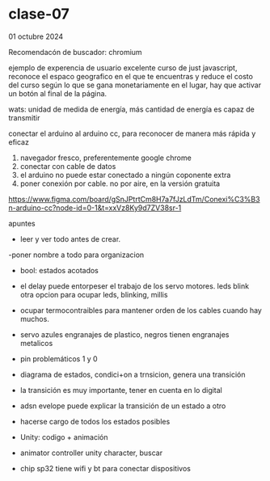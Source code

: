 # clase-07

01 octubre 2024 

Recomendacón de buscador:  chromium 

ejemplo de experencia de usuario excelente curso de just javascript, reconoce el espaco geografico en el que te encuentras y reduce el costo del curso según lo que se gana monetariamente en el lugar, hay que activar un botón al final de la página. 

wats: unidad de medida de energía, más cantidad de energía es capaz de transmitir

conectar el arduino al arduino cc, para reconocer de manera más rápida y eficaz 
1. navegador fresco, preferentemente google chrome
2. conectar con cable de datos
3. el arduino no puede estar conectado a ningún coponente extra
4. poner conexión por cable. no por aire, en la versión gratuita

https://www.figma.com/board/gSnJPtrtCm8H7a7fJzLdTm/Conexi%C3%B3n-arduino-cc?node-id=0-1&t=xxVz8Ky9d7ZV38sr-1

apuntes 
- leer y ver todo antes de crear.
  
-poner nombre a todo para organizacion 

- bool: estados acotados
  
- el delay puede entorpeser el trabajo de los servo motores. 
leds blink otra opcion para ocupar leds, blinking, millis 

- ocupar termocontraibles para mantener orden de los cables cuando hay muchos. 

- servo azules engranajes de plastico, negros tienen engranajes metalicos 

- pin problemáticos 1 y 0 

- diagrama de estados, condici+on a trnsicion, genera una transición 

- la transición es muy importante, tener en cuenta en lo digital

- adsn evelope puede explicar la transición de un estado a otro

- hacerse cargo de todos los estados posibles 

- Unity: codigo + animación 

- animator controller unity character, buscar
  
- chip sp32 tiene wifi y bt para conectar dispositivos 

